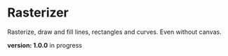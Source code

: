 # Rasterizer

Rasterize, draw and fill lines, rectangles and curves. Even without canvas.

**version: 1.0.0** in progress